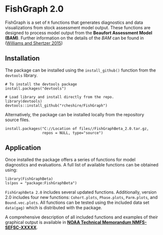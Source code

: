 # FishGraph 2.0 

FishGraph is a set of `R` functions that generates diagnostics and data visualizations from stock assessment model output.  These functions are designed to process model output from the **Beaufort Assessment Model (BAM)**.  Further information on the details of the *BAM* can be found in ([Williams and Shertzer 2015](http://docs.lib.noaa.gov/noaa_documents/NMFS/SEFSC/TM_NMFS_SEFSC/NMFS_SEFSC_TM_671.pdf))



## Installation

The package can be installed using the `install_github()` function from the `devtools` library.  

```
# To install the devtools package
install.packages("devtools")

# Load library and install directly from the repo.
library(devtools)
devtools::install_github("rcheshire/FishGraph")
```

Alternatively, the package can be installed locally from the repository source files.

```
install.packages("C://Location of files//FishGraphBeta_2.0.tar.gz, 
                 repos = NULL, type="source")
```

## Application

Once installed the package offers a series of functions for model diagnostics and evaluations.  A full list of available functions can be obtained using:

```
library(FishGraphBeta)
ls(pos = "package:FishGraphBeta")
```
`FishGraphBeta 2.0` includes several updated functions.  Additionally, version 2.0 includes four new functions: `Cohort.plots`, `Phase.plots`, `Parm.plots`, and `Bound.vec.plots`.  All functions can be tested using the included data set `data(gag)` which is distributed with the package.  

A comprehensive description of all included functions and examples of their graphical output is available in [**NOAA Technical Memorandum NMFS-SEFSC-XXXXX**](http://www.link2file.com).



